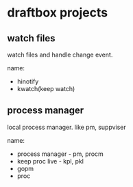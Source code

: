# draftbox projects


## watch files

watch files and handle change event.

name:
- hinotify
- kwatch(keep watch)

## process manager

local process manager. like pm, suppviser 

name:
- process manager - pm, procm
- keep proc live - kpl, pkl
- gopm
- proc 
